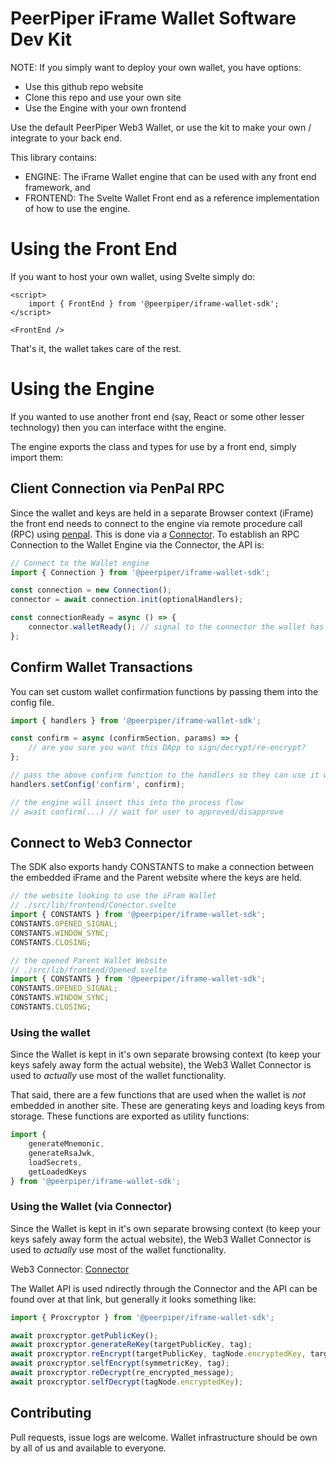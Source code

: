 # PeerPiper iFrame Wallet Software Dev Kit

NOTE: If you simply want to deploy your own wallet, you have options:

- Use this github repo website
- Clone this repo and use your own site
- Use the Engine with your own frontend

Use the default PeerPiper Web3 Wallet, or use the kit to make your own / integrate to your back end.

This library contains:

- ENGINE: The iFrame Wallet engine that can be used with any front end framework, and
- FRONTEND: The Svelte Wallet Front end as a reference implementation of how to use the engine.

# Using the Front End

If you want to host your own wallet, using Svelte simply do:

```svelte
<script>
	import { FrontEnd } from '@peerpiper/iframe-wallet-sdk';
</script>

<FrontEnd />
```

That's it, the wallet takes care of the rest.

# Using the Engine

If you wanted to use another front end (say, React or some other lesser technology) then you can interface witht the engine.

The engine exports the class and types for use by a front end, simply import them:

## Client Connection via PenPal RPC

Since the wallet and keys are held in a separate Browser context (iFrame) the front end needs to connect to the engine via remote procedure call (RPC) using [penpal](https://www.npmjs.com/package/penpal). This is done via a [Connector](https://github.com/PeerPiper/web3-wallet-connector). To establish an RPC Connection to the Wallet Engine via the Connector, the API is:

```js
// Connect to the Wallet engine
import { Connection } from '@peerpiper/iframe-wallet-sdk';

const connection = new Connection();
connector = await connection.init(optionalHandlers);

const connectionReady = async () => {
	connector.walletReady(); // signal to the connector the wallet has loaded
};
```

## Confirm Wallet Transactions

You can set custom wallet confirmation functions by passing them into the config file.

```js
import { handlers } from '@peerpiper/iframe-wallet-sdk';

const confirm = async (confirmSection, params) => {
	// are you sure you want this DApp to sign/decrypt/re-encrypt?
};

// pass the above confirm function to the handlers so they can use it when their methods are called
handlers.setConfig('confirm', confirm);

// the engine will insert this into the process flow
// await confirm(...) // wait for user to approved/disapprove
```

## Connect to Web3 Connector

The SDK also exports handy CONSTANTS to make a connection between the embedded iFrame and the Parent website where the keys are held.

```js
// the website looking to use the iFram Wallet
// ./src/lib/frontend/Conector.svelte
import { CONSTANTS } from '@peerpiper/iframe-wallet-sdk';
CONSTANTS.OPENED_SIGNAL;
CONSTANTS.WINDOW_SYNC;
CONSTANTS.CLOSING;

// the opened Parent Wallet Website
// ./src/lib/frontend/Opened.svelte
import { CONSTANTS } from '@peerpiper/iframe-wallet-sdk';
CONSTANTS.OPENED_SIGNAL;
CONSTANTS.WINDOW_SYNC;
CONSTANTS.CLOSING;
```

### Using the wallet

Since the Wallet is kept in it's own separate browsing context (to keep your keys safely away form the actual website), the Web3 Wallet Connector is used to _actually_ use most of the wallet functionality.

That said, there are a few functions that are used when the wallet is _not_ embedded in another site. These are generating keys and loading keys from storage. These functions are exported as utility functions:

```js
import {
	generateMnemonic,
	generateRsaJwk,
	loadSecrets,
	getLoadedKeys
} from '@peerpiper/iframe-wallet-sdk';
```

### Using the Wallet (via Connector)

Since the Wallet is kept in it's own separate browsing context (to keep your keys safely away form the actual website), the Web3 Wallet Connector is used to _actually_ use most of the wallet functionality.

Web3 Connector: [Connector](https://github.com/PeerPiper/web3-wallet-connector)

The Wallet API is used ndirectly through the Connector and the API can be found over at that link, but generally it looks something like:

```js
import { Proxcryptor } from '@peerpiper/iframe-wallet-sdk';

await proxcryptor.getPublicKey();
await proxcryptor.generateReKey(targetPublicKey, tag);
await proxcryptor.reEncrypt(targetPublicKey, tagNode.encryptedKey, targetsReKey);
await proxcryptor.selfEncrypt(symmetricKey, tag);
await proxcryptor.reDecrypt(re_encrypted_message);
await proxcryptor.selfDecrypt(tagNode.encryptedKey);
```

## Contributing

Pull requests, issue logs are welcome. Wallet infrastructure should be own by all of us and available to everyone.

